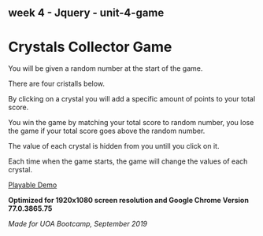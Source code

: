 ## week 4 - Jquery - unit-4-game

# Crystals Collector Game

You will be given a random number at the start of the game.

There are four cristalls below.

By clicking on a crystal you will add a specific amount of points to your total score.

You win the game by matching your total score to random number, you lose the game if your total score goes above the random number.

The value of each crystal is hidden from you untill you click on it.

Each time when the game starts, the game will change the values of each crystal.



[Playable Demo](https://malinkamell.github.io/unit-4-game/)

**Optimized for 1920x1080 screen resolution and Google Chrome Version 77.0.3865.75**

_Made for UOA Bootcamp, September 2019_
